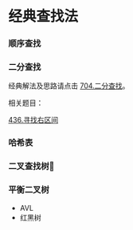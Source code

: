 # 经典查找法

### 顺序查找
### 二分查找

经典解法及思路请点击 [704.二分查找](./leetcode/0704-二分查找.md)。

相关题目：

[436.寻找右区间](./leetcode/0436-寻找右区间.md)

### 哈希表
### 二叉查找树🌲
### 平衡二叉树
 - AVL
 - 红黑树